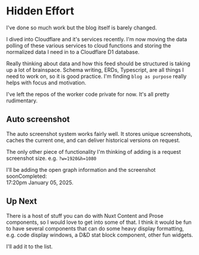# Hidden Effort

I've done so much work but the blog itself is barely changed.

<!-- more -->

I dived into Cloudflare and it's services recently. I'm now moving the data polling of these various services to cloud functions and storing the normalized data I need in to a Cloudflare D1 database.

Really thinking about data and how this feed should be structured is taking up a lot of brainspace. Schema writing, ERDs, Typescript, are all things I need to work on, so it is good practice. I'm finding `blog as purpose` really helps with focus and motivation.

I've left the repos of the worker code private for now. It's all pretty rudimentary.

## Auto screenshot

The auto screenshot system works fairly well. It stores unique screenshots, caches the current one, and can deliver historical versions on request.

The only other piece of functionality I'm thinking of adding is a request screenshot size. e.g. `?w=1920&h=1080`

I'll be adding the open graph information and the screenshot <a><span data-soon>soon</span><span inert role="tooltip" class="tool-tip">Completed: <br> 17:20pm January 05, 2025</span></a>.

## Up Next

There is a host of stuff you can do with Nuxt Content and Prose components, so I would love to get into some of that. I think it would be fun to have several components that can do some heavy display formatting, e.g. code display windows, a D&D stat block component, other fun widgets.

I'll add it to the list.

